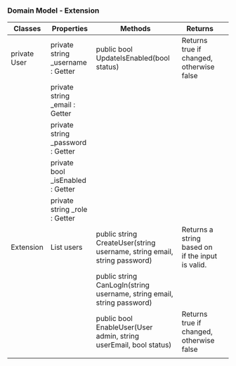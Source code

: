 ### Domain Model - Extension

| Classes      | Properties                        | Methods                                                                  | Returns                                          |   |
|--------------|-----------------------------------|--------------------------------------------------------------------------|--------------------------------------------------|---|
| private User | private string _username : Getter | public bool UpdateIsEnabled(bool status)                                 | Returns true if changed, otherwise false         |   |
|              | private string _email : Getter    |                                                                          |                                                  |   |
|              | private string _password : Getter |                                                                          |                                                  |   |
|              | private bool _isEnabled : Getter  |                                                                          |                                                  |   |
|              | private string _role : Getter     |                                                                          |                                                  |   |
| Extension    | List<User> users                  | public string CreateUser(string username, string email, string password) | Returns a string based on if the input is valid. |   |
|              |                                   | public string CanLogIn(string username, string email, string password)   |                                                  |   |
|              |                                   | public bool EnableUser(User admin, string userEmail, bool status)        | Returns true if changed, otherwise false         |   |
|              |                                   |                                                                          |                                                  |   |
